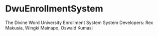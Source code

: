 # DwuEnrollmentSystem
The Divine Word University Enrollment System
System Developers: Rex Makusia, Wingki Mainapo, Oswald Kumasi
